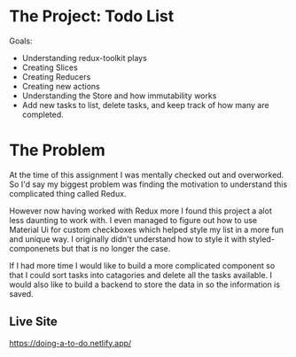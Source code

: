 # The Project: Todo List

Goals:
<ul>
  <li>Understanding redux-toolkit plays</li>
  <li>Creating Slices</li>
  <li>Creating Reducers</li>
  <li>Creating new actions</li>
  <li>Understanding the Store and how immutability works</li>
  <li>Add new tasks to list, delete tasks, and keep track of how many are completed.</li>
</ul>

# The Problem

At the time of this assignment I was mentally checked out and overworked. So I'd say my biggest problem was finding the motivation to understand this complicated thing called Redux.

However now having worked with Redux more I found this project a 
alot less daunting to work with. I even managed to figure out how to use Material Ui for custom checkboxes which helped style my list in a more fun and unique way. I originally didn't understand how to style it with styled-componenets but that is no longer the case.

If I had more time I would like to build a more complicated component so that I could sort tasks into catagories and delete all the tasks available. I would also like to build a backend to store the data in so the information is saved.

## Live Site

https://doing-a-to-do.netlify.app/

